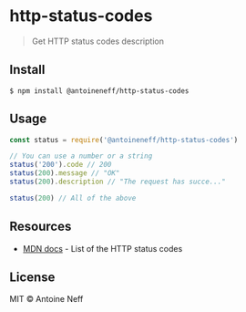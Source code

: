# http-status-codes

> Get HTTP status codes description

## Install

```
$ npm install @antoineneff/http-status-codes
```

## Usage

```js
const status = require('@antoineneff/http-status-codes')

// You can use a number or a string
status('200').code // 200
status(200).message // "OK"
status(200).description // "The request has succe..."

status(200) // All of the above
```

## Resources

- [MDN docs](https://developer.mozilla.org/en-US/docs/Web/HTTP/Status) - List of the HTTP status codes

## License

MIT © Antoine Neff

